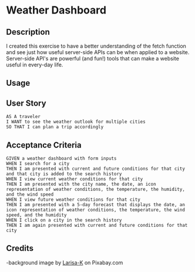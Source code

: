 # Weather Dashboard

## Description 
I created this exercise to have a better understanding of the fetch function and see just how useful server-side APIs can be when applied to a website. Server-side API's are powerful (and fun!) tools that can make a website useful in every-day life. 

## Usage



## User Story
```
AS A traveler
I WANT to see the weather outlook for multiple cities
SO THAT I can plan a trip accordingly
```

## Acceptance Criteria 
```
GIVEN a weather dashboard with form inputs
WHEN I search for a city
THEN I am presented with current and future conditions for that city and that city is added to the search history
WHEN I view current weather conditions for that city
THEN I am presented with the city name, the date, an icon representation of weather conditions, the temperature, the humidity, and the wind speed
WHEN I view future weather conditions for that city
THEN I am presented with a 5-day forecast that displays the date, an icon representation of weather conditions, the temperature, the wind speed, and the humidity
WHEN I click on a city in the search history
THEN I am again presented with current and future conditions for that city

```

## Credits

-background image by <a href="https://pixabay.com/photos/flowers-meadow-sunlight-summer-276014/">Larisa-K</a> on Pixabay.com


